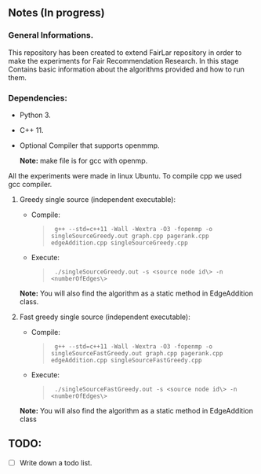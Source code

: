 ## Notes (In progress) 

### General Informations.

This repository has been created to extend FairLar repository in order to make the experiments for Fair Recommendation Research. In this stage Contains basic information about the algorithms provided and how to run them.

### Dependencies:<br/>
- Python 3.
- C++ 11.
- Optional Compiler that supports openmmp.

    **Note:** make file is for gcc with openmp.

All the experiments were made in linux Ubuntu. To compile cpp we used gcc compiler.

1. Greedy single source (independent executable):
    
    - Compile:
        >` g++ --std=c++11 -Wall -Wextra -O3 -fopenmp -o singleSourceGreedy.out graph.cpp pagerank.cpp edgeAddition.cpp singleSourceGreedy.cpp`

    - Execute: 
        >` ./singleSourceGreedy.out -s <source node id\> -n <numberOfEdges\>`

    **Note:** You will also find the algorithm as a static method in EdgeAddition class.

2. Fast greedy single source (independent executable):
    
    - Compile:
        >` g++ --std=c++11 -Wall -Wextra -O3 -fopenmp -o singleSourceFastGreedy.out graph.cpp pagerank.cpp edgeAddition.cpp singleSourceFastGreedy.cpp`

    - Execute: 
        >` ./singleSourceFastGreedy.out -s <source node id\> -n <numberOfEdges\>`

    **Note:** You will also find the algorithm as a static method in EdgeAddition class

TODO:
-----

- [ ] Write down a todo list.